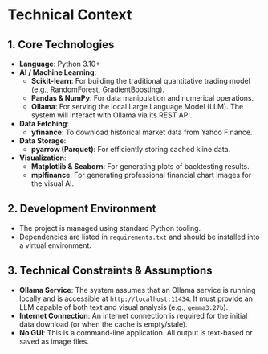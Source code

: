 # Technical Context

## 1. Core Technologies
- **Language**: Python 3.10+
- **AI / Machine Learning**:
    - **Scikit-learn**: For building the traditional quantitative trading model (e.g., RandomForest, GradientBoosting).
    - **Pandas & NumPy**: For data manipulation and numerical operations.
    - **Ollama**: For serving the local Large Language Model (LLM). The system will interact with Ollama via its REST API.
- **Data Fetching**:
    - **yfinance**: To download historical market data from Yahoo Finance.
- **Data Storage**:
    - **pyarrow (Parquet)**: For efficiently storing cached kline data.
- **Visualization**:
    - **Matplotlib & Seaborn**: For generating plots of backtesting results.
    - **mplfinance**: For generating professional financial chart images for the visual AI.

## 2. Development Environment
- The project is managed using standard Python tooling.
- Dependencies are listed in `requirements.txt` and should be installed into a virtual environment.

## 3. Technical Constraints & Assumptions
- **Ollama Service**: The system assumes that an Ollama service is running locally and is accessible at `http://localhost:11434`. It must provide an LLM capable of both text and visual analysis (e.g., `gemma3:27b`).
- **Internet Connection**: An internet connection is required for the initial data download (or when the cache is empty/stale).
- **No GUI**: This is a command-line application. All output is text-based or saved as image files.
